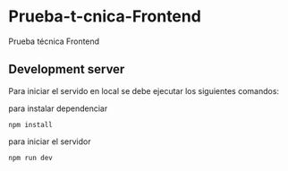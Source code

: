 # Prueba-t-cnica-Frontend
Prueba técnica Frontend

## Development server

Para iniciar el servido en local se debe ejecutar los siguientes comandos:

para instalar dependenciar
```
npm install
```

para iniciar el servidor
```
npm run dev
```
